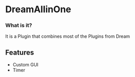 # DreamAllinOne
### What is it?
It is a Plugin that combines most of the Plugins from Dream
## Features
- Custom GUI
- Timer
